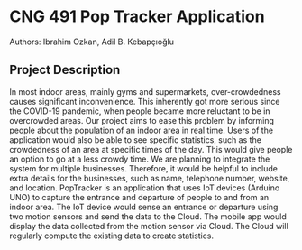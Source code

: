 # CNG 491 Pop Tracker Application
Authors: Ibrahim Ozkan, Adil B. Kebapçıoğlu

## Project Description
In most indoor areas, mainly gyms and supermarkets, over-crowdedness causes significant
inconvenience. This inherently got more serious since the COVID-19 pandemic, when people
became more reluctant to be in overcrowded areas. Our project aims to ease this problem by
informing people about the population of an indoor area in real time. Users of the application
would also be able to see specific statistics, such as the crowdedness of an area at specific times
of the day. This would give people an option to go at a less crowdy time. We are planning to
integrate the system for multiple businesses. Therefore, it would be helpful to include extra
details for the businesses, such as name, telephone number, website, and location. PopTracker is
an application that uses IoT devices (Arduino UNO) to capture the entrance and departure of
people to and from an indoor area. The IoT device would sense an entrance or departure using
two motion sensors and send the data to the Cloud. The mobile app would display the data
collected from the motion sensor via Cloud. The Cloud will regularly compute the existing data
to create statistics.
